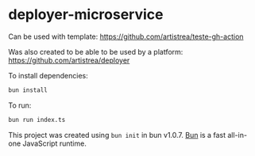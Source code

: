 # deployer-microservice

Can be used with template: https://github.com/artistrea/teste-gh-action

Was also created to be able to be used by a platform: https://github.com/artistrea/deployer

To install dependencies:

```bash
bun install
```

To run:

```bash
bun run index.ts
```

This project was created using `bun init` in bun v1.0.7. [Bun](https://bun.sh) is a fast all-in-one JavaScript runtime.
